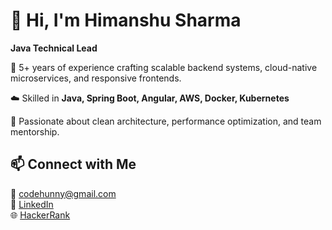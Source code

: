 # 👋 Hi, I'm Himanshu Sharma

**Java Technical Lead**

🔧 5+ years of experience crafting scalable backend systems, cloud-native microservices, and responsive frontends.

☁️ Skilled in **Java, Spring Boot, Angular, AWS, Docker, Kubernetes**

🧠 Passionate about clean architecture, performance optimization, and team mentorship.

## 📫 Connect with Me

📧 codehunny@gmail.com  
🔗 [LinkedIn](https://www.linkedin.com/in/himanshu-sharma-geek/)  
🌐 [HackerRank](https://www.hackerrank.com/profile/codehunny)
